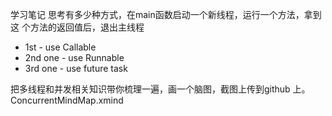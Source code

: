 学习笔记
思考有多少种方式，在main函数启动一个新线程，运行一个方法，拿到这
个方法的返回值后，退出主线程
- 1st - use Callable 
- 2nd one - use Runnable
- 3rd one - use future task 

把多线程和并发相关知识带你梳理一遍，画一个脑图，截图上传到github
上。
ConcurrentMindMap.xmind